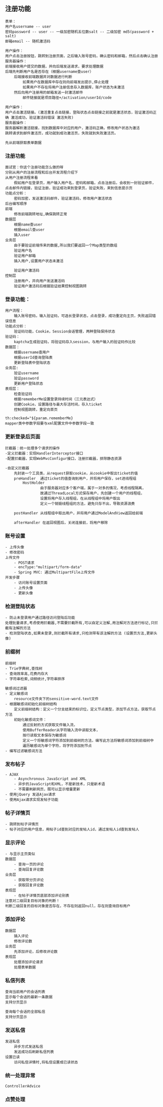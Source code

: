 ## 注册功能
    表单：
    用户名username -- user
    密码password -- user -- 一级加密随机五位数salt -- 二级加密 md5(password + salt)
    邮箱email -- 随机激活码

    用户操作：
    用户点击注册按钮，跳转到注册页面，之后输入账号密码，确认密码和邮箱，然后点击确认注册
    服务器操作：
    前端接收用户提交的数据，并向后端发送请求，要求处理数据
    后端先判断用户名是否存在（根据username查user）
        后端接收前端数据并对数据进行判断
            如果用户在数据库中存在则向前端发出提示,停止处理
            如果用户不存在将用户注册信息存入数据库，账户状态为未激活
        然后向用户注册用的邮箱发送一封激活邮件
            邮件链接就是项目路径+/activation/userId/code

    用户操作：
    用户点击激活链接。(激活重复点击链接，登陆状态点击链接之前就是激活状态，验证激活码正确 激活成功，验证激活码错误 激活失败)
    服务器操作：
    服务器解析激活链接，找到数据库中对应的用户，激活码正确，修改用户状态为激活
    跳转请求到邮件激活页，成功就到成功激活页，失败就到失败激活页。

    先从前端获取表单数据

### 注册功能
    面试官：你这个注册功能怎么做的呀
    分别从用户的注册流程和后台开发流程介绍下
    从用户注册流程来看
        假如用户在登录页，用户输入用户名，密码和邮箱，点击注册后，会收到一封验证邮件，点击邮件内链接，验证注册，验证成功来到登录页，验证失败，来到信息提示页
    功能点分析：
        密码加密，发送激活码邮件，验证激活码，修改用户激活状态
    后台编写顺序
    前端
        修改前端跳转地址,确保跳转正常
    数据层
        根据name查user
        根据email查user
        插入user
    业务层
        由于要验证前端传来的数据,所以我们要返回一个Map类型的数组
        验证用户名
        验证用户邮箱
        插入用户,设置用户状态未激活

        验证用户激活码
    控制层
        注册用户，并向用户发送激活码
        验证用户激活码后根据验证结果控制视图跳转

### 登录功能：
    用户流程：
        输入账号密码，输入验证码，可选长登录状态，点击登录，成功重定向主页，失败返回错误信息
    功能点分析：
        验证码功能，Cookie，Session会话管理，两种登陆保持状态
    验证码：
        kaptcha生成验证码，将验证码存入session，与用户输入的验证码作比较
    数据层：
        根据username查用户
        根据userId查询登陆表
        更新登陆表中登陆状态
    业务层:
        验证username
        验证password
        更新用户登陆状态
    表现层：
        检查验证码
        根据rememberMe设置登录持续时间（三元表达式）
        创建Cookie，设置路径与最大存活时间，存入ticket
        控制视图跳转，重定向首页

    th:checked="${param.rememberMe} 
    mapper类中参数字段要与xml配置文件中参数字段一致

### 更新登录后页面
    拦截器：统一处理多个请求的操作
    -定义拦截器：实现HandlerInterceptor接口
    -配置拦截器，实现WebMvcConfigur接口，注册拦截器，排除静态资源
    
    -自定义拦截器
        先封装一个工具类，从request获取cookie，从cookie中取出ticket的值
        preHandler  通过ticket的值查询到用户，并将用户保存，set进线程组
            HostHolder
                    由于服务器对应多个客户端，属于一对多的情况，考虑线程隔离，
                    故通过ThreadLocal方式保存用户，先创建一个用户的线程组，
                    设置将用户存入线程组，在从线程组中将用户取出
                    定义一个销毁线程组的方法，避免只存不出，导致资源浪费
    
        postHandler 从线程组中取出用户，并将用户通过ModelAndView返回给前端

        afterHandler 在返回视图后，关闭连接前，将用户移除

### 账号设置
    - 上传头像
    - 修改密码
    上传文件
        - POST请求
        - encType:"multipart/form-data"
        - Spring MVC: 通过MultipartFile上传文件
    开发步骤
        - 访问账号设置页面
        - 上传头像
        - 更新头像

### 检测登陆状态
    - 防止未登录用户通过路径访问登陆后功能
    处理批量请求,考虑使用拦截器,不需要拦截所有,可以自定义注解,用注解对方法进行标记,只拦截有注解的方法
    - 检测登陆状态,如果未登录,则拦截所有请求,只检测带有该注解的方法 (设置页方法,更新头像)

### 前缀树
    前缀树
    - Trie字典树,查找树
    - 查询效率高,花费内存大
    - 字符串检索,词频统计,字符串排序

    敏感词过滤器
    - 定义敏感词
        resource文件夹下的sensitive-word.text文件
    - 根据敏感词初始化前缀树结构
        定义前缀树结构：定义一个分支结束的标识位，定义节点类型，添加节点方法，获取节点方法
        初始化敏感词文件：
            通过反射的方式获取文件输入流，
            使用BufferReader从字符输入流中读取文本，
            按行读取文本保存为敏感词
            定义一个将敏感词字符添加到前缀树的方法，编写此方法将敏感词添加到前缀树中
            遍历敏感词为单个字符，将字符添加到节点
    - 编写过滤敏感词方法

### 发布帖子
    - AJAX
        - Asynchronous JavaScript and XML
        - 异步的JavaScript和XML，不是新技术，只是新术语
        - 不需要刷新网页，既可以显示增量更新
    - 使用jQuery 发送Ajax请求
    - 使用Ajax请求实现发帖子功能

### 帖子详情页
    - 跳转到帖子详情页
    - 帖子对应的用户信息，用帖子id查到对应的发帖人id，通过发帖人id查到发帖人

### 显示评论
    - 与显示主页类似
    数据层
        - 查询一页的评论
        - 查询回复评论数
    业务层
        - 获取带分页评论
        - 获取回复评论数
    表现层
        - 在帖子详情页底部添加评论别表
    注意对二级回复目标对象的判断！
    判断二级回复的目标对象是否存在，不存在则返回null，存在则查询目标用户

### 添加评论
    数据层
        插入评论
        修改评论数
    业务层
        先添加评论，后修改评论数
    表现层
        处理添加评论请求
        处理表单数据

### 私信列表
    查询当前用户的会话列表
    显示每个会话的最新一条数据
    支持分页显示

    查询每个会话的全部私信
    支持分页显示

### 发送私信
    发送私信
        异步方式发送私信
        发送成功后刷新私信列表
    设置已读
        访问私信详情时,将私信设置成已读状态

### 统一处理异常
    ControllerAdvice
### 点赞处理
    